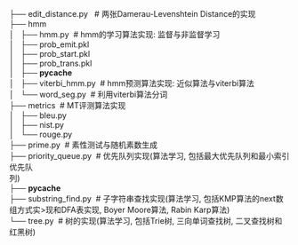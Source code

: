 ├── edit_distance.py&nbsp;&nbsp; # 两张Damerau-Levenshtein Distance的实现<br />├── hmm<br />│&nbsp;&nbsp; ├── hmm.py&nbsp; # hmm的学习算法实现: 监督与非监督学习<br />│&nbsp;&nbsp; ├── prob_emit.pkl<br />│&nbsp;&nbsp; ├── prob_start.pkl<br />│&nbsp;&nbsp; ├── prob_trans.pkl<br />│&nbsp;&nbsp; ├── __pycache__<br />│&nbsp;&nbsp; ├── viterbi_hmm.py&nbsp; # hmm预测算法实现: 近似算法与viterbi算法<br />│&nbsp;&nbsp; └── word_seg.py&nbsp; # 利用viterbi算法分词<br />├── metrics&nbsp; # MT评测算法实现<br />│&nbsp;&nbsp; ├── bleu.py<br />│&nbsp;&nbsp; ├── nist.py<br />│&nbsp;&nbsp; └── rouge.py<br />├── prime.py&nbsp; # 素性测试与随机素数生成<br />├── priority_queue.py&nbsp; # 优先队列实现(算法学习, 包括最大优先队列和最小索引优先队<br />列)<br />├── __pycache__<br />├── substring_find.py&nbsp; # 子字符串查找实现(算法学习, 包括KMP算法的next数组方式实&gt;现和DFA表实现, Boyer Moore算法, Rabin Karp算法)<br />└── tree.py&nbsp; # 树的实现(算法学习, 包括Trie树, 三向单词查找树, 二叉查找树和红黑树)<br /><br />
